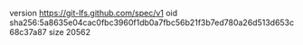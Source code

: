 version https://git-lfs.github.com/spec/v1
oid sha256:5a8635e04cac0fbc3960f1db0a7fbc56b21f3b7ed780a26d513d653c68c37a87
size 20562
